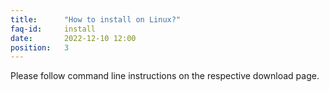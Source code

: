```yaml
---
title:		"How to install on Linux?"
faq-id:		install
date:		2022-12-10 12:00
position:	3
---
```

Please follow command line instructions on the respective download page.